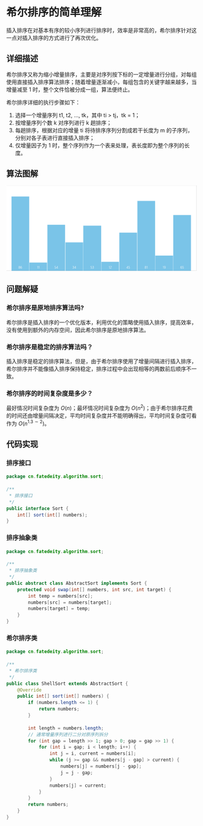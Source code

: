 # 希尔排序的简单理解


插入排序在对基本有序的较小序列进行排序时，效率是非常高的，希尔排序针对这一点对插入排序的方式进行了再次优化。

<!--more-->

## 详细描述

希尔排序又称为缩小增量排序，主要是对序列按下标的一定增量进行分组，对每组使用直接插入排序算法排序；随着增量逐渐减小，每组包含的关键字越来越多，当增量减至 1 时，整个文件恰被分成一组，算法便终止。

希尔排序详细的执行步骤如下：

1. 选择一个增量序列 t1, t2, ..., tk，其中 ti > tj，tk = 1；
2. 按增量序列个数 k 对序列进行 k 趟排序；
3. 每趟排序，根据对应的增量 ti 将待排序序列分割成若干长度为 m 的子序列，分别对各子表进行直接插入排序；
4. 仅增量因子为 1 时，整个序列作为一个表来处理，表长度即为整个序列的长度。

## 算法图解

![希尔排序](assets/希尔排序.gif)

## 问题解疑

### 希尔排序是原地排序算法吗?

希尔排序是插入排序的一个优化版本，利用优化的策略使用插入排序，提高效率，没有使用到额外的内存空间，因此希尔排序是原地排序算法。

### 希尔排序是稳定的排序算法吗？

插入排序是稳定的排序算法，但是，由于希尔排序使用了增量间隔进行插入排序，希尔排序并不能像插入排序保持稳定，排序过程中会出现相等的两数前后顺序不一致。

### 希尔排序的时间复杂度是多少？

最好情况时间复杂度为 $O(n)$；最坏情况时间复杂度为 $O(n^2)$；由于希尔排序花费的时间还由增量间隔决定，平均时间复杂度并不能明确得出，平均时间复杂度可看作为 $O(n^{1.3 \sim 2})$。

## 代码实现

### 排序接口

```java
package cn.fatedeity.algorithm.sort;

/**
 * 排序接口
 */
public interface Sort {
    int[] sort(int[] numbers);
}
```

### 排序抽象类

```java
package cn.fatedeity.algorithm.sort;

/**
 * 排序抽象类
 */
public abstract class AbstractSort implements Sort {
    protected void swap(int[] numbers, int src, int target) {
        int temp = numbers[src];
        numbers[src] = numbers[target];
        numbers[target] = temp;
    }
}
```

### 希尔排序类

```java
package cn.fatedeity.algorithm.sort;

/**
 * 希尔排序类
 */
public class ShellSort extends AbstractSort {
    @Override
    public int[] sort(int[] numbers) {
        if (numbers.length <= 1) {
            return numbers;
        }

        int length = numbers.length;
        // 通常增量序列进行二分对原序列拆分
        for (int gap = length >> 1; gap > 0; gap = gap >> 1) {
            for (int i = gap; i < length; i++) {
                int j = i, current = numbers[i];
                while (j >= gap && numbers[j - gap] > current) {
                    numbers[j] = numbers[j - gap];
                    j = j - gap;
                }
                numbers[j] = current;
            }
        }
        return numbers;
    }
}
```

